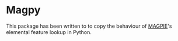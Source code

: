 # Magpy
This package has been written to to copy the behaviour of [MAGPIE](http://oqmd.org/static/analytics/magpie/doc/)'s elemental feature lookup in Python.
